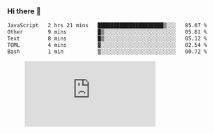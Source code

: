 ### Hi there 👋

<!--START_SECTION:waka-->

```txt
JavaScript   2 hrs 21 mins   █████████████████████▒░░░   85.07 %
Other        9 mins          █▒░░░░░░░░░░░░░░░░░░░░░░░   05.81 %
Text         8 mins          █▒░░░░░░░░░░░░░░░░░░░░░░░   05.12 %
TOML         4 mins          ▓░░░░░░░░░░░░░░░░░░░░░░░░   02.54 %
Bash         1 min           ▒░░░░░░░░░░░░░░░░░░░░░░░░   00.72 %
```

<!--END_SECTION:waka-->

<figure><embed src="https://wakatime.com/share/@018c1236-80d1-4209-b291-9f1e9534668f/bb944d0f-92e3-48f1-94a5-d3c1d0ffe8d4.svg"></embed></figure>

<!--
**kraibse/kraibse** is a ✨ _special_ ✨ repository because its `README.md` (this file) appears on your GitHub profile.

Here are some ideas to get you started:

- 🔭 I’m currently working on ...
- 🌱 I’m currently learning ...
- 👯 I’m looking to collaborate on ...
- 🤔 I’m looking for help with ...
- 💬 Ask me about ...
- 📫 How to reach me: ...
- 😄 Pronouns: ...
- ⚡ Fun fact: ...
-->
